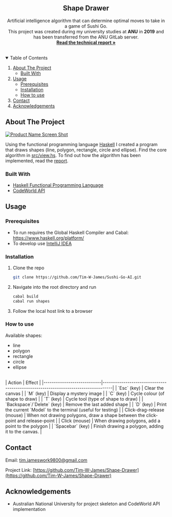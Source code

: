 <!--
*** Based on the Best-README-Template: https://github.com/othneildrew/Best-README-Template
***
*** To avoid retyping too much info. Do a search and replace for the following:
*** repo_name, project_title, project_description
-->



<!-- PROJECT SHIELDS -->
<!-- [![Release][release-shield]][release-url] -->
<!-- [![Last Commit][last-commit-shield]][last-commit-url] -->
<!-- [![Contributors][contributors-shield]][contributors-url] -->
<!-- [![Forks][forks-shield]][forks-url] -->
<!-- [![Stargazers][stars-shield]][stars-url] -->
<!-- [![Issues][issues-shield]][issues-url] -->
<!-- [![MIT License][license-shield]][license-url] -->
<!-- [![LinkedIn][linkedin-shield]][linkedin-url] -->



<!-- PROJECT LOGO -->
<br />
<p align="center">
<!--   <a href="https://github.com/Tim-W-James/repo_name">
    <img src="images/logo.png" alt="Logo" width="80" height="80">
  </a> -->

  <h2 align="center">Shape Drawer</h2>

  <p align="center">
    Artificial intelligence algorithm that can determine optimal moves to take in a game of Sushi Go.
    <br />
    This project was created during my university studies at <b>ANU</b> in <b>2019</b> and has been transferred from the ANU GitLab server.
    <br />
    <a href="https://github.com/Tim-W-James/Shape-Drawer/blob/master/report.pdf"><strong>Read the technical report »</strong></a>
    <br />
    <br />
<!--     <a href="https://github.com/Tim-W-James/repo_name">View Demo</a> -->
<!--     ·
    <a href="https://github.com/Tim-W-James/repo_name/issues">Report Bug</a> -->
<!--     ·
    <a href="https://github.com/Tim-W-James/repo_name/issues">Request Feature</a> -->
  </p>
</p>



<!-- TABLE OF CONTENTS -->
<details open="open">
  <summary>Table of Contents</summary>
  <ol>
    <li>
      <a href="#about-the-project">About The Project</a>
      <ul>
        <li><a href="#built-with">Built With</a></li>
      </ul>
    </li>
    <li>
      <a href="#usage">Usage</a>
      <ul>
        <li><a href="#prerequisites">Prerequisites</a></li>
        <li><a href="#installation">Installation</a></li>
        <li><a href="#how-to-use">How to use</a></li>
      </ul>
    </li>
    <li><a href="#contact">Contact</a></li>
    <li><a href="#acknowledgements">Acknowledgements</a></li>
  </ol>
</details>



<!-- ABOUT THE PROJECT -->
## About The Project

[![Product Name Screen Shot][product-screenshot]](https://example.com)

Using the functional programming language [Haskell](https://www.haskell.org/platform/) I created a program that draws shapes (line, polygon, rectangle, circle and ellipse).
Find the core algorithm in [src/view.hs](https://github.com/Tim-W-James/Shape-Drawer/blob/master/src/view.hs).
To find out how the algorithm has been implemented, read the [report](https://github.com/Tim-W-James/Shape-Drawer/blob/master/report.pdf).

### Built With

* [Haskell Functional Programming Language](https://www.haskell.org/platform/)
* [CodeWorld API](https://hackage.haskell.org/package/codeworld-api/docs/CodeWorld.html)


<!-- USAGE -->
## Usage

### Prerequisites

* To run requires the Global Haskell Compiler and Cabal: https://www.haskell.org/platform/
* To develop use [IntelliJ IDEA](https://www.jetbrains.com/idea/)

### Installation

1. Clone the repo
   ```sh
   git clone https://github.com/Tim-W-James/Sushi-Go-AI.git
   ```
2. Navigate into the root directory and run
   ```sh
   cabal build
   cabal run shapes
   ```
3. Follow the local host link to a browser


### How to use
Available shapes:
* line
* polygon
* rectangle
* circle
* ellipse
<br>
| Action                     | Effect                                                                            |
|----------------------------|-----------------------------------------------------------------------------------|
| `Esc` (key)                | Clear the canvas                                                                  |
| `M` (key)                  | Display a mystery image                                                           |
| `C` (key)                  | Cycle colour (of shape to draw)                                                   |
| `T` (key)                  | Cycle tool (type of shape to draw)                                                |
| `Backspace`/`Delete` (key) | Remove the last added shape                                                       |
| `D` (key)                  | Print the current `Model` to the terminal (useful for testing)                    |
| Click-drag-release (mouse) | When not drawing polygons, draw a shape between the click-point and release-point |
| Click (mouse)              | When drawing polygons, add a point to the polygon                                 |
| `Spacebar` (key)           | Finish drawing a polygon, adding it to the canvas.                                |




<!-- CONTACT -->
## Contact

Email: [tim.jameswork9800@gmail.com](mailto:tim.jameswork9800@gmail.com "tim.jameswork9800@gmail.com")

Project Link: [https://github.com/Tim-W-James/Shape-Drawer](https://github.com/Tim-W-James/Shape-Drawer)



<!-- ACKNOWLEDGEMENTS -->
## Acknowledgements

* Australian National University for project skeleton and CodeWorld API implementation





<!-- MARKDOWN LINKS & IMAGES -->
<!-- https://www.markdownguide.org/basic-syntax/#reference-style-links -->
[release-shield]: https://img.shields.io/github/v/release/Tim-W-James/repo_name.svg?include_prereleases&style=for-the-badge
[release-url]: https://github.com/Tim-W-James/repo_name/releases
[last-commit-shield]: https://img.shields.io/github/last-commit/Tim-W-James/repo_name.svg?style=for-the-badge
[last-commit-url]: https://github.com/Tim-W-James/repo_name/commits/main
[contributors-shield]: https://img.shields.io/github/contributors/Tim-W-James/repo_name.svg?style=for-the-badge
[contributors-url]: https://github.com/Tim-W-James/repo_name/graphs/contributors
[contributors-shield]: https://img.shields.io/github/contributors/Tim-W-James/repo_name.svg?style=for-the-badge
[contributors-url]: https://github.com/Tim-W-James/repo_name/graphs/contributors
[forks-shield]: https://img.shields.io/github/forks/Tim-W-James/repo_name.svg?style=for-the-badge
[forks-url]: https://github.com/Tim-W-James/repo_name/network/members
[stars-shield]: https://img.shields.io/github/stars/Tim-W-James/repo_name.svg?style=for-the-badge
[stars-url]: https://github.com/Tim-W-James/repo_name/stargazers
[issues-shield]: https://img.shields.io/github/issues/Tim-W-James/repo_name.svg?style=for-the-badge
[issues-url]: https://github.com/Tim-W-James/repo_name/issues
[license-shield]: https://img.shields.io/github/license/Tim-W-James/repo_name?style=for-the-badge
[license-url]: https://github.com/Tim-W-James/repo_name/blob/main/LICENSE.txt
[linkedin-shield]: https://img.shields.io/badge/-LinkedIn-black.svg?style=for-the-badge&logo=linkedin&colorB=555
[linkedin-url]: https://linkedin.com/in/timothy-william-james/
[product-screenshot]: screenshot.png

<!-- USEFUL LINKS FOR MARKDOWN
* https://www.markdownguide.org/basic-syntax
* https://www.webpagefx.com/tools/emoji-cheat-sheet
* https://shields.io
* https://choosealicense.com
* https://pages.github.com
* https://daneden.github.io/animate.css
* https://connoratherton.com/loaders
* https://kenwheeler.github.io/slick
* https://github.com/cferdinandi/smooth-scroll
* http://leafo.net/sticky-kit
* http://jvectormap.com
* https://fontawesome.com -->
